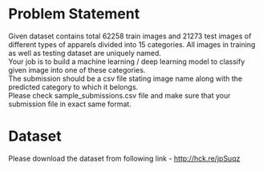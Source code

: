 # Problem Statement

Given dataset contains total 62258 train images and 21273 test images of different types of apparels divided into 15 categories. All images in training as well as testing dataset are uniquely named.
<br>
Your job is to build a machine learning / deep learning model to classify given image into one of these categories.
<br>
The submission should be a csv file stating image name along with the predicted category to which it belongs.
<br>
Please check sample_submissions.csv file and make sure that your submission file in exact same format.

# Dataset

Please download the dataset from following link - http://hck.re/jpSuqz
